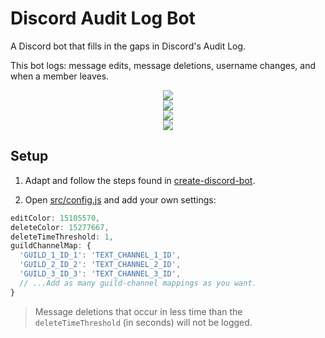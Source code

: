 # Discord Audit Log Bot

A Discord bot that fills in the gaps in Discord's Audit Log.

This bot logs: message edits, message deletions, username changes, and when a member leaves.

<div align="center">
  <img src="https://raw.githubusercontent.com/peterthehan/discord-audit-log-bot/master/assets/messageEdit.png" />
</div>

<div align="center">
  <img src="https://raw.githubusercontent.com/peterthehan/discord-audit-log-bot/master/assets/messageDelete.png" />
</div>

<div align="center">
  <img src="https://raw.githubusercontent.com/peterthehan/discord-audit-log-bot/master/assets/usernameChange.png" />
</div>

<div align="center">
  <img src="https://raw.githubusercontent.com/peterthehan/discord-audit-log-bot/master/assets/memberLeave.png" />
</div>

## Setup

1. Adapt and follow the steps found in [create-discord-bot](https://github.com/peterthehan/create-discord-bot).

2. Open [src/config.js](https://github.com/peterthehan/discord-audit-log-bot/blob/master/src/config.js) and add your own settings:

```js
editColor: 15105570,
deleteColor: 15277667,
deleteTimeThreshold: 1,
guildChannelMap: {
  'GUILD_1_ID_1': 'TEXT_CHANNEL_1_ID',
  'GUILD_2_ID_2': 'TEXT_CHANNEL_2_ID',
  'GUILD_3_ID_3': 'TEXT_CHANNEL_3_ID',
  // ...Add as many guild-channel mappings as you want.
}
```

> Message deletions that occur in less time than the `deleteTimeThreshold` (in seconds) will not be logged.
